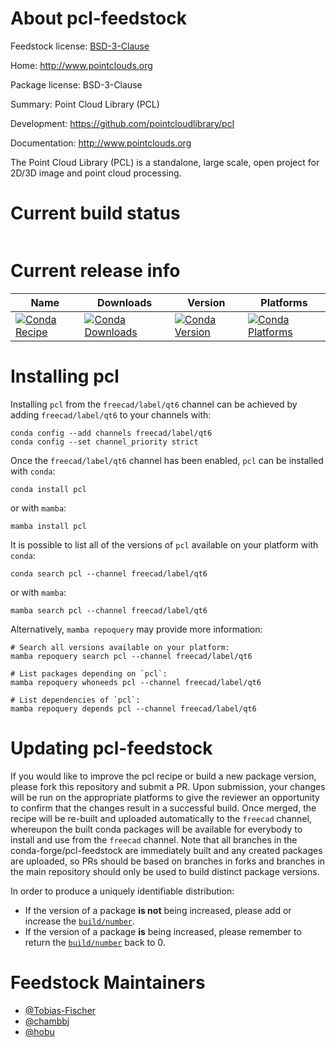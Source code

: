 About pcl-feedstock
===================

Feedstock license: [BSD-3-Clause](https://github.com/conda-forge/pcl-feedstock/blob/main/LICENSE.txt)

Home: http://www.pointclouds.org

Package license: BSD-3-Clause

Summary: Point Cloud Library (PCL)

Development: https://github.com/pointcloudlibrary/pcl

Documentation: http://www.pointclouds.org

The Point Cloud Library (PCL) is a standalone, large scale, open project for 2D/3D image and point cloud processing.


Current build status
====================


<table>
</table>

Current release info
====================

| Name | Downloads | Version | Platforms |
| --- | --- | --- | --- |
| [![Conda Recipe](https://img.shields.io/badge/recipe-pcl-green.svg)](https://anaconda.org/freecad/pcl) | [![Conda Downloads](https://img.shields.io/conda/dn/freecad/pcl.svg)](https://anaconda.org/freecad/pcl) | [![Conda Version](https://img.shields.io/conda/vn/freecad/pcl.svg)](https://anaconda.org/freecad/pcl) | [![Conda Platforms](https://img.shields.io/conda/pn/freecad/pcl.svg)](https://anaconda.org/freecad/pcl) |

Installing pcl
==============

Installing `pcl` from the `freecad/label/qt6` channel can be achieved by adding `freecad/label/qt6` to your channels with:

```
conda config --add channels freecad/label/qt6
conda config --set channel_priority strict
```

Once the `freecad/label/qt6` channel has been enabled, `pcl` can be installed with `conda`:

```
conda install pcl
```

or with `mamba`:

```
mamba install pcl
```

It is possible to list all of the versions of `pcl` available on your platform with `conda`:

```
conda search pcl --channel freecad/label/qt6
```

or with `mamba`:

```
mamba search pcl --channel freecad/label/qt6
```

Alternatively, `mamba repoquery` may provide more information:

```
# Search all versions available on your platform:
mamba repoquery search pcl --channel freecad/label/qt6

# List packages depending on `pcl`:
mamba repoquery whoneeds pcl --channel freecad/label/qt6

# List dependencies of `pcl`:
mamba repoquery depends pcl --channel freecad/label/qt6
```




Updating pcl-feedstock
======================

If you would like to improve the pcl recipe or build a new
package version, please fork this repository and submit a PR. Upon submission,
your changes will be run on the appropriate platforms to give the reviewer an
opportunity to confirm that the changes result in a successful build. Once
merged, the recipe will be re-built and uploaded automatically to the
`freecad` channel, whereupon the built conda packages will be available for
everybody to install and use from the `freecad` channel.
Note that all branches in the conda-forge/pcl-feedstock are
immediately built and any created packages are uploaded, so PRs should be based
on branches in forks and branches in the main repository should only be used to
build distinct package versions.

In order to produce a uniquely identifiable distribution:
 * If the version of a package **is not** being increased, please add or increase
   the [``build/number``](https://docs.conda.io/projects/conda-build/en/latest/resources/define-metadata.html#build-number-and-string).
 * If the version of a package **is** being increased, please remember to return
   the [``build/number``](https://docs.conda.io/projects/conda-build/en/latest/resources/define-metadata.html#build-number-and-string)
   back to 0.

Feedstock Maintainers
=====================

* [@Tobias-Fischer](https://github.com/Tobias-Fischer/)
* [@chambbj](https://github.com/chambbj/)
* [@hobu](https://github.com/hobu/)

